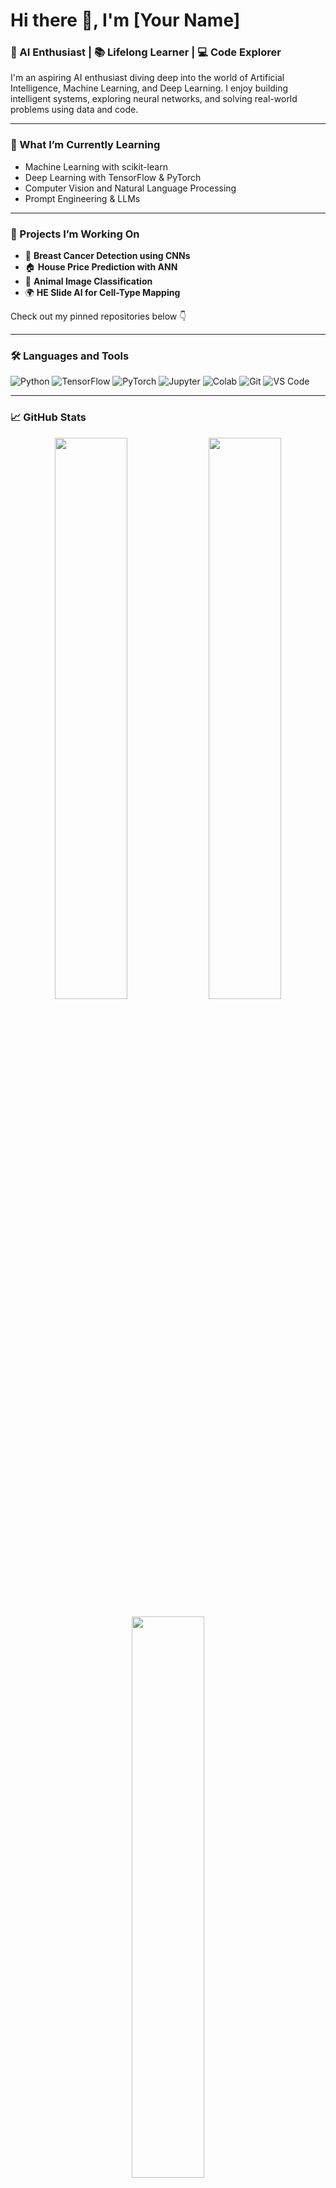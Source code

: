 # Hi there 👋, I'm [Your Name]  
### 🤖 AI Enthusiast | 📚 Lifelong Learner | 💻 Code Explorer

I'm an aspiring AI enthusiast diving deep into the world of Artificial Intelligence, Machine Learning, and Deep Learning. I enjoy building intelligent systems, exploring neural networks, and solving real-world problems using data and code.

---

### 🧠 What I’m Currently Learning
- Machine Learning with scikit-learn
- Deep Learning with TensorFlow & PyTorch
- Computer Vision and Natural Language Processing
- Prompt Engineering & LLMs

---

### 🚀 Projects I’m Working On
- 🧬 **Breast Cancer Detection using CNNs**
- 🏠 **House Price Prediction with ANN**
- 🐶 **Animal Image Classification**
- 🌍 **HE Slide AI for Cell-Type Mapping**

Check out my pinned repositories below 👇

---

### 🛠️ Languages and Tools
![Python](https://img.shields.io/badge/-Python-333333?style=flat&logo=python)
![TensorFlow](https://img.shields.io/badge/-TensorFlow-333333?style=flat&logo=tensorflow)
![PyTorch](https://img.shields.io/badge/-PyTorch-333333?style=flat&logo=pytorch)
![Jupyter](https://img.shields.io/badge/-Jupyter-333333?style=flat&logo=jupyter)
![Colab](https://img.shields.io/badge/-Google_Colab-333333?style=flat&logo=google-colab)
![Git](https://img.shields.io/badge/-Git-333333?style=flat&logo=git)
![VS Code](https://img.shields.io/badge/-VS_Code-333333?style=flat&logo=visual-studio-code)

---

### 📈 GitHub Stats
<p align="center">
  <img src="https://github-readme-stats.vercel.app/api?username=yourusername&show_icons=true&theme=github_dark" width="48%" />
  <img src="https://github-readme-streak-stats.herokuapp.com?user=yourusername&theme=dark" width="48%" />
</p>

<p align="center">
  <img src="https://github-readme-stats.vercel.app/api/top-langs/?username=yourusername&layout=compact&theme=github_dark" width="48%" />
</p>

---

### 📫 Let’s Connect
[![LinkedIn](https://img.shields.io/badge/-LinkedIn-0077B5?style=flat&logo=linkedin&logoColor=white)](https://linkedin.com/in/yourusername)
[![Twitter](https://img.shields.io/badge/-Twitter-1DA1F2?style=flat&logo=twitter&logoColor=white)](https://twitter.com/yourusername)
[![Gmail](https://img.shields.io/badge/-Email-D14836?style=flat&logo=gmail&logoColor=white)](mailto:yourmail@gmail.com)

---

### 🧭 Visitor Count
<p align="center">
  <img src="https://komarev.com/ghpvc/?username=yourusername&color=blue" alt="Profile views" />
</p>

